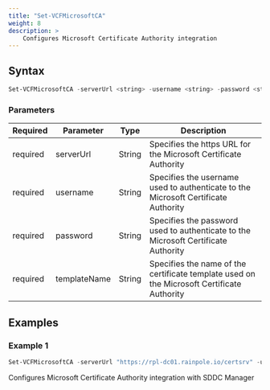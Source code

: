 ```yaml
---
title: "Set-VCFMicrosoftCA"
weight: 8
description: >
    Configures Microsoft Certificate Authority integration
---
```


## Syntax
``` powershell
Set-VCFMicrosoftCA -serverUrl <string> -username <string> -password <string> -templateName <string>
```

### Parameters

| Required | Parameter    | Type     |  Description                                                                               |
| ---------| -------------|----------| ------------------------------------------------------------------------------------------ |
| required | serverUrl    | String   | Specifies the https URL for the Microsoft Certificate Authority                            | 
| required | username     | String   | Specifies the username used to authenticate to the Microsoft Certificate Authority         | 
| required | password     | String   | Specifies the password used to authenticate to the Microsoft Certificate Authority         | 
| required | templateName | String   | Specifies the name of the certificate template used on the Microsoft Certificate Authority | 

## Examples
### Example 1
``` powershell
Set-VCFMicrosoftCA -serverUrl "https://rpl-dc01.rainpole.io/certsrv" -username Administrator -password "VMw@re1!" -templateName VMware
```
Configures Microsoft Certificate Authority integration with SDDC Manager